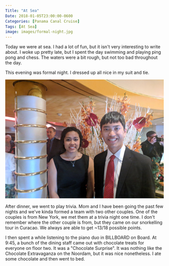 ```yaml
---
Title: "At Sea"
Date: 2018-01-05T23:00:00-0600
Categories: [Panama Canal Cruise]
Tags: [At Sea]
image: images/formal-night.jpg
---
```


Today we were at sea. I had a lot of fun, but it isn't very interesting to write
about. I woke up pretty late, but I spent the day swimming and playing ping pong
and chess. The waters were a bit rough, but not too bad throughout the day.

This evening was formal night. I dressed up all nice in my suit and tie.

![Hannah and I during formal night](images/formal-night.jpg)

After dinner, we went to play trivia. Mom and I have been going the past few
nights and we've kinda formed a team with two other couples. One of the couples
is from New York, we met them at a trivia night one time. I don't remember where
the other couple is from, but they came on our snorkelling tour in Curacao. We
always are able to get ~13/18 possible points.

I then spent a while listening to the piano duo in BILLBOARD on Board. At 9:45,
a bunch of the dining staff came out with chocolate treats for everyone on floor
two. It was a "Chocolate Surprise". It was nothing like the Chocolate
Extravaganza on the Noordam, but it was nice nonetheless. I ate some chocolate
and then went to bed.
